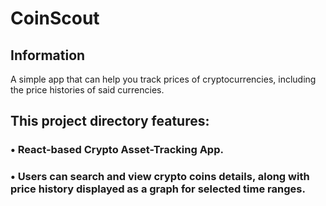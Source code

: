 # CoinScout

## Information

A simple app that can help you track prices of cryptocurrencies, including the price histories of said currencies.

## This project directory features:

### • React-based Crypto Asset-Tracking App.

### • Users can search and view crypto coins details, along with price history displayed as a graph for selected time ranges.
